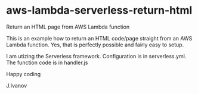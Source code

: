 # aws-lambda-serverless-return-html
Return an HTML page from AWS Lambda function

This is an example how to return an HTML code/page straight from an AWS Lambda function. Yes, that is perfectly possible and fairly easy to setup. 

I am utizing the Serverless framework. Configuration is in serverless.yml. The function code is in handler.js

Happy coding

J.Ivanov

